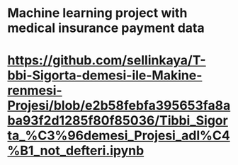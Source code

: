 # Machine learning project with medical insurance payment data
# https://github.com/sellinkaya/T-bbi-Sigorta-demesi-ile-Makine-renmesi-Projesi/blob/e2b58febfa395653fa8aba93f2d1285f80f85036/Tibbi_Sigorta_%C3%96demesi_Projesi_adl%C4%B1_not_defteri.ipynb
